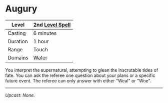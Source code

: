 # Augury

| Level    | 2nd [Level Spell](../../../Spell%20Level.md)                                  |
| -------- | ------------------------------------------ |
| Casting  | 6 minutes                                  |
| Duration | 1 hour                                     |
| Range    | Touch                                      |
| Domains  | [Water](../../../Spell%20Domains/Water.md) |

You interpret the supernatural, attempting to glean the inscrutable tides of fate. You can ask the referee one question about your plans or a specific future event. The referee can only answer with either "Weal" or "Woe".

---
*Upcast: None.*